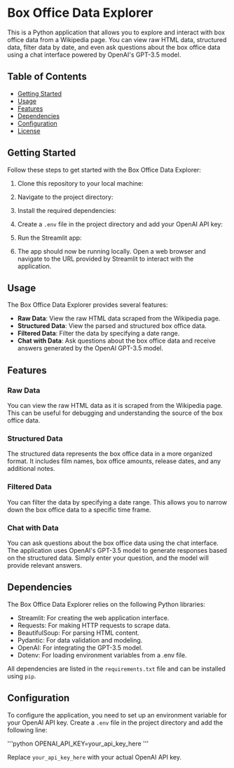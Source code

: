 # Box Office Data Explorer

This is a Python application that allows you to explore and interact with box office data from a Wikipedia page. You can view raw HTML data, structured data, filter data by date, and even ask questions about the box office data using a chat interface powered by OpenAI's GPT-3.5 model.

## Table of Contents

- [Getting Started](#getting-started)
- [Usage](#usage)
- [Features](#features)
- [Dependencies](#dependencies)
- [Configuration](#configuration)
- [License](#license)

## Getting Started

Follow these steps to get started with the Box Office Data Explorer:

1. Clone this repository to your local machine:


2. Navigate to the project directory:


3. Install the required dependencies:


4. Create a `.env` file in the project directory and add your OpenAI API key:


5. Run the Streamlit app:


6. The app should now be running locally. Open a web browser and navigate to the URL provided by Streamlit to interact with the application.

## Usage

The Box Office Data Explorer provides several features:

- **Raw Data**: View the raw HTML data scraped from the Wikipedia page.
- **Structured Data**: View the parsed and structured box office data.
- **Filtered Data**: Filter the data by specifying a date range.
- **Chat with Data**: Ask questions about the box office data and receive answers generated by the OpenAI GPT-3.5 model.

## Features

### Raw Data

You can view the raw HTML data as it is scraped from the Wikipedia page. This can be useful for debugging and understanding the source of the box office data.

### Structured Data

The structured data represents the box office data in a more organized format. It includes film names, box office amounts, release dates, and any additional notes.

### Filtered Data

You can filter the data by specifying a date range. This allows you to narrow down the box office data to a specific time frame.

### Chat with Data

You can ask questions about the box office data using the chat interface. The application uses OpenAI's GPT-3.5 model to generate responses based on the structured data. Simply enter your question, and the model will provide relevant answers.

## Dependencies

The Box Office Data Explorer relies on the following Python libraries:

- Streamlit: For creating the web application interface.
- Requests: For making HTTP requests to scrape data.
- BeautifulSoup: For parsing HTML content.
- Pydantic: For data validation and modeling.
- OpenAI: For integrating the GPT-3.5 model.
- Dotenv: For loading environment variables from a .env file.

All dependencies are listed in the `requirements.txt` file and can be installed using `pip`.

## Configuration

To configure the application, you need to set up an environment variable for your OpenAI API key. Create a `.env` file in the project directory and add the following line:

'''python
OPENAI_API_KEY=your_api_key_here
'''

Replace `your_api_key_here` with your actual OpenAI API key.

